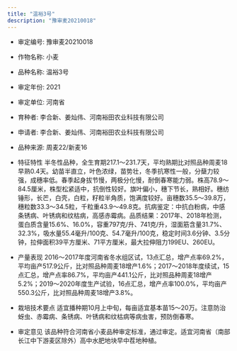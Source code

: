 ```yaml
---
title: "温裕3号"
description: "豫审麦20210018"
---
```

* 审定编号:  豫审麦20210018

*  作物名称:  小麦

*  品种名称:  温裕3号

*  审定年份:  2021

*  审定单位:  河南省

* 育种者:  李合新、姜灿伟、河南裕田农业科技有限公司

*  申请者:  李合新、姜灿伟、河南裕田农业科技有限公司

*  品种来源:  周麦22/新麦16

*  特征特性
半冬性品种，全生育期217.1～231.7天，平均熟期比对照品种周麦18早熟0.4天。幼苗半直立，叶色浓绿，苗势壮，冬季抗寒性一般，分蘖力较强，成穗率低。春季起身拔节慢，两极分化慢，耐倒春寒能力弱。株高78.9～84.5厘米，株型松紧适中，抗倒性较好。旗叶偏小，穗下节长，熟相好。穗纺锤形，长芒，白壳，白粒，籽粒半角质，饱满度较好。亩穗数35.5～39.8万，穗粒数33.3～34.5粒，千粒重43.9～49.8克。抗病鉴定：中抗白粉病，中感条锈病、叶锈病和纹枯病，高感赤霉病。品质结果：2017年、2018年检测，蛋白质含量15.6%、16.0%，容重797克/升、741克/升，湿面筋含量31.7%、32.3%，吸水量55.4毫升/100克、54.7毫升/100克，稳定时间3.6分钟、3.5分钟，拉伸面积39平方厘米、71平方厘米，最大拉伸阻力199EU、260EU。

*  产量表现
2016～2017年度河南省冬水组区试，13点汇总，增产点率69.2%，平均亩产517.9公斤，比对照品种周麦18增产1.6%；2017～2018年度续试，15点汇总，增产点率86.7%，平均亩产441.1公斤，比对照品种周麦18增产5.2%；2019～2020年度生产试验，16点汇总，增产点率100.0%，平均亩产550.3公斤，比对照品种周麦18增产3.8%。

*  栽培技术要点
适宜播种期10月上中旬，每亩适宜基本苗15～20万。注意防治蚜虫、赤霉病、条锈病、叶锈病和纹枯病等病虫害，预防倒春寒。

*  审定意见
该品种符合河南省小麦品种审定标准，通过审定。适宜河南省（南部长江中下游麦区除外）高中水肥地块早中茬地种植。
